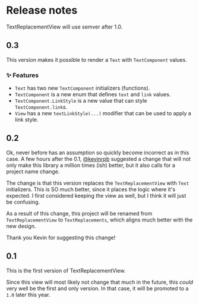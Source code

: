 # Release notes

TextReplacementView will use semver after 1.0.



## 0.3

This version makes it possible to render a `Text` with `TextComponent` values.

### ✨ Features

* `Text` has two new `TextComponent` initializers (functions).
* `TextComponent` is a new enum that defines `text` and `link` values.
* `TextComponent.LinkStyle` is a new value that can style `TextComponent.link`s.
* `View` has a new `textLinkStyle(...)` modifier that can be used to apply a link style.



## 0.2

Ok, never before has an assumption so quickly become incorrect as in this case. A few hours after the 0.1, [@kevinrpb](https://github.com/kevinrpb) suggested a change that will not only make this library a million times (ish) better, but it also calls for a project name change. 
 
The change is that this version replaces the `TextReplacementView` with `Text` initializers. This is SO much better, since it places the logic where it's expected. I first considered keeping the view as well, but I think it will just be confusing. 

As a result of this change, this project will be renamed from `TextReplacementView` to `TextReplacements`, which aligns much better with the new design.

Thank you Kevin for suggesting this change! 



## 0.1

This is the first version of TextReplacementView.

Since this view will most likely not change that much in the future, this *could* very well be the first and only version. In that case, it will be promoted to a `1.0` later this year.
